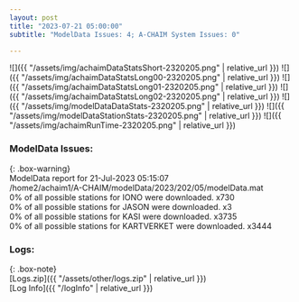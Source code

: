 ```yaml
---
layout: post
title: "2023-07-21 05:00:00"
subtitle: "ModelData Issues: 4; A-CHAIM System Issues: 0"

---
```


![]({{ "/assets/img/achaimDataStatsShort-2320205.png" | relative_url }})
![]({{ "/assets/img/achaimDataStatsLong00-2320205.png" | relative_url }})
![]({{ "/assets/img/achaimDataStatsLong01-2320205.png" | relative_url }})
![]({{ "/assets/img/achaimDataStatsLong02-2320205.png" | relative_url }})
![]({{ "/assets/img/modelDataDataStats-2320205.png" | relative_url }})
![]({{ "/assets/img/modelDataStationStats-2320205.png" | relative_url }})
![]({{ "/assets/img/achaimRunTime-2320205.png" | relative_url }})


### ModelData Issues:  
  
{: .box-warning}  
 ModelData report for 21-Jul-2023 05:15:07   
 /home2/achaim1/A-CHAIM/modelData/2023/202/05/modelData.mat   
 0% of all possible stations for IONO were downloaded. x730   
 0% of all possible stations for JASON were downloaded. x3   
 0% of all possible stations for KASI were downloaded. x3735   
 0% of all possible stations for KARTVERKET were downloaded. x3444   
  


### Logs:  
  
{: .box-note}  
[Logs.zip]({{ "/assets/other/logs.zip" | relative_url }})  
[Log Info]({{ "/logInfo" | relative_url }})  
